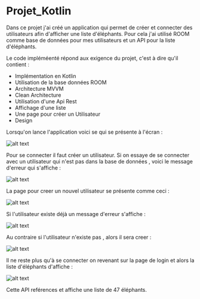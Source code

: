 # Projet_Kotlin
Dans ce projet j'ai créé un application qui permet de créer et connecter des utilisateurs afin d'afficher une liste d'éléphants. Pour cela j'ai utilisé ROOM comme base de données pour mes utilisateurs et un API pour la liste d'éléphants.

Le code impléméenté répond aux exigence du projet, c'est à dire qu'il contient :
* Implémentation en Kotlin
* Utilisation de la base données ROOM 
* Architecture MVVM
* Clean Architecture 
* Utilisation d'une Api Rest
* Affichage d'une liste
* Une page pour créer un Utilisateur 
* Design

Lorsqu'on lance l'application voici se qui se présente à l'écran :

![alt text](https://github.com/karinamsw/Projet_Kotlin/blob/master/kotlin1.png)

Pour se connecter il faut créer un utilisateur. Si on essaye de se connecter avec un utilisateur qui n'est pas dans la base de données , voici le message d'erreur qui s'affiche :

![alt text](https://github.com/karinamsw/Projet_Kotlin/blob/master/kotlin2.png)

La page pour creer un nouvel utilisateur se présente comme ceci :

![alt text](https://github.com/karinamsw/Projet_Kotlin/blob/master/kotlin3.png)

Si l'utilisateur existe déjà un message d'erreur s'affiche :

![alt text](https://github.com/karinamsw/Projet_Kotlin/blob/master/kotlin4.png)

Au contraire si l'utilisateur n'existe pas , alors il sera creer :

![alt text](https://github.com/karinamsw/Projet_Kotlin/blob/master/kotlin5.png)

Il ne reste plus qu'à se connecter on revenant sur la page de login et alors la liste d'éléphants d'affiche :

![alt text](https://github.com/karinamsw/Projet_Kotlin/blob/master/kotlin6.PNG)


Cette API reférences et affiche une liste de 47 éléphants.
